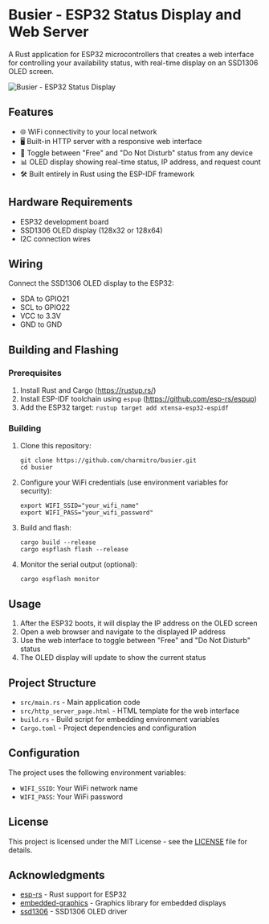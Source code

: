 # Busier - ESP32 Status Display and Web Server

A Rust application for ESP32 microcontrollers that creates a web interface for controlling your availability status, with real-time display on an SSD1306 OLED screen.

![Busier - ESP32 Status Display](https://via.placeholder.com/600x400?text=Busier+ESP32+Status+Display)

## Features

- 🌐 WiFi connectivity to your local network
- 🖥️ Built-in HTTP server with a responsive web interface
- 📱 Toggle between "Free" and "Do Not Disturb" status from any device
- 📊 OLED display showing real-time status, IP address, and request count
- 🛠️ Built entirely in Rust using the ESP-IDF framework

## Hardware Requirements

- ESP32 development board
- SSD1306 OLED display (128x32 or 128x64)
- I2C connection wires

## Wiring

Connect the SSD1306 OLED display to the ESP32:
- SDA to GPIO21
- SCL to GPIO22
- VCC to 3.3V
- GND to GND

## Building and Flashing

### Prerequisites

1. Install Rust and Cargo (https://rustup.rs/)
2. Install ESP-IDF toolchain using `espup` (https://github.com/esp-rs/espup)
3. Add the ESP32 target: `rustup target add xtensa-esp32-espidf`

### Building

1. Clone this repository:
   ```
   git clone https://github.com/charmitro/busier.git
   cd busier
   ```

2. Configure your WiFi credentials (use environment variables for security):
   ```
   export WIFI_SSID="your_wifi_name"
   export WIFI_PASS="your_wifi_password"
   ```

3. Build and flash:
   ```
   cargo build --release
   cargo espflash flash --release
   ```

4. Monitor the serial output (optional):
   ```
   cargo espflash monitor
   ```

## Usage

1. After the ESP32 boots, it will display the IP address on the OLED screen
2. Open a web browser and navigate to the displayed IP address
3. Use the web interface to toggle between "Free" and "Do Not Disturb" status
4. The OLED display will update to show the current status

## Project Structure

- `src/main.rs` - Main application code
- `src/http_server_page.html` - HTML template for the web interface
- `build.rs` - Build script for embedding environment variables
- `Cargo.toml` - Project dependencies and configuration

## Configuration

The project uses the following environment variables:
- `WIFI_SSID`: Your WiFi network name
- `WIFI_PASS`: Your WiFi password

## License

This project is licensed under the MIT License - see the [LICENSE](LICENSE) file for details.

## Acknowledgments

- [esp-rs](https://github.com/esp-rs) - Rust support for ESP32
- [embedded-graphics](https://github.com/embedded-graphics/embedded-graphics) - Graphics library for embedded displays
- [ssd1306](https://github.com/jamwaffles/ssd1306) - SSD1306 OLED driver
